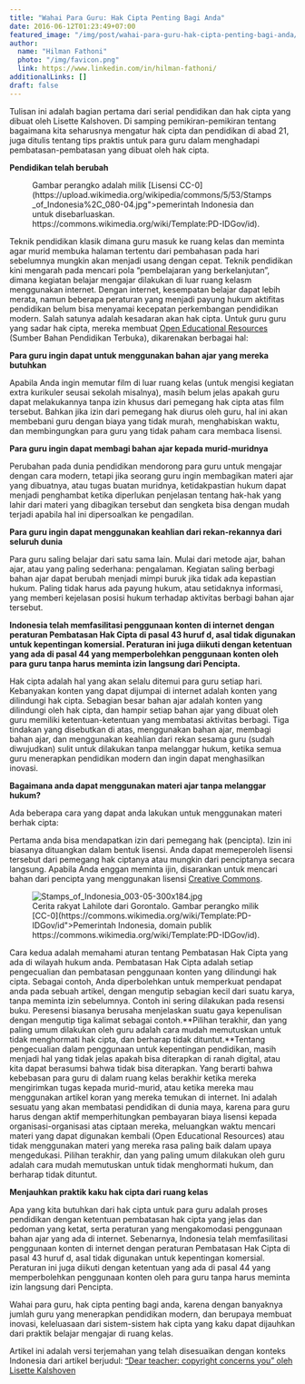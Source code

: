 ```yaml
---
title: "Wahai Para Guru: Hak Cipta Penting Bagi Anda"
date: 2016-06-12T01:23:49+07:00
featured_image: "/img/post/wahai-para-guru-hak-cipta-penting-bagi-anda/Stamps_of_Indonesia_080-04-185x300.jpg"
author:
  name: "Hilman Fathoni"
  photo: "/img/favicon.png"
  link: https://www.linkedin.com/in/hilman-fathoni/
additionalLinks: []
draft: false
---
```



Tulisan ini adalah bagian pertama dari serial pendidikan dan hak cipta yang dibuat oleh Lisette Kalshoven. Di samping pemikiran-pemikiran tentang bagaimana kita seharusnya mengatur hak cipta dan pendidikan di abad 21, juga ditulis tentang tips praktis untuk para guru dalam menghadapi pembatasan-pembatasan yang dibuat oleh hak cipta.

**Pendidikan telah berubah**

<figure class="figure w-sm-25 float-sm-end ms-sm-5 mt-3 mb-4">

  

  <figcaption class="figure-caption">Gambar perangko adalah milik [Lisensi CC-0](https://upload.wikimedia.org/wikipedia/commons/5/53/Stamps_of_Indonesia%2C_080-04.jpg">pemerintah Indonesia dan untuk disebarluaskan. https://commons.wikimedia.org/wiki/Template:PD-IDGov/id).</figcaption>

</figure>

Teknik pendidikan klasik dimana guru masuk ke ruang kelas dan meminta agar murid membuka halaman tertentu dari pembahasan pada hari sebelumnya mungkin akan menjadi usang dengan cepat. Teknik pendidikan kini mengarah pada mencari pola “pembelajaran yang berkelanjutan”, dimana kegiatan belajar mengajar dilakukan di luar ruang kelasm menggunakan internet. Dengan internet, kesempatan belajar dapat lebih merata, namun beberapa peraturan yang menjadi payung hukum aktifitas pendidikan belum bisa menyamai kecepatan perkembangan pendidikan modern.  Salah satunya adalah kesadaran akan hak cipta. Untuk guru guru yang sadar hak cipta, mereka membuat [Open Educational Resources](https://en.wikipedia.org/wiki/Open_educational_resources) (Sumber Bahan Pendidikan Terbuka), dikarenakan berbagai hal:

**Para guru ingin dapat untuk menggunakan bahan ajar yang mereka butuhkan**

Apabila Anda ingin memutar film di luar ruang kelas (untuk mengisi kegiatan extra kurikuler seusai sekolah misalnya), masih belum jelas apakah guru dapat melakukannya tanpa izin khusus dari pemegang hak cipta atas film tersebut. Bahkan jika izin dari pemegang hak diurus oleh guru, hal ini akan membebani guru dengan biaya yang tidak murah, menghabiskan waktu, dan membingungkan para guru yang tidak paham cara membaca lisensi.

**Para guru ingin dapat membagi bahan ajar kepada murid-muridnya**

Perubahan pada dunia pendidikan mendorong para guru untuk mengajar dengan cara modern, tetapi jika seorang guru ingin membagikan materi ajar yang dibuatnya, atau tugas buatan muridnya, ketidakpastian hukum dapat menjadi penghambat ketika diperlukan penjelasan tentang hak-hak yang lahir dari materi yang dibagikan tersebut dan sengketa bisa dengan mudah terjadi apabila hal ini dipersoalkan ke pengadilan.

**Para guru ingin dapat menggunakan keahlian dari rekan-rekannya dari seluruh dunia**

Para guru saling belajar dari satu sama lain. Mulai dari metode ajar, bahan ajar, atau yang paling sederhana: pengalaman. Kegiatan saling berbagi bahan ajar dapat berubah menjadi mimpi buruk jika tidak ada kepastian hukum. Paling tidak harus ada payung hukum, atau setidaknya informasi, yang memberi kejelasan posisi hukum terhadap aktivitas berbagi bahan ajar tersebut.

**Indonesia telah memfasilitasi penggunaan konten di internet dengan peraturan Pembatasan Hak Cipta di pasal 43 huruf d, asal tidak digunakan untuk kepentingan komersial. Peraturan ini juga diikuti dengan ketentuan yang ada di pasal 44 yang memperbolehkan penggunaan konten oleh para guru tanpa harus meminta izin langsung dari Pencipta.**

Hak cipta adalah hal yang akan selalu ditemui para guru setiap hari. Kebanyakan konten yang dapat dijumpai di internet adalah konten yang dilindungi hak cipta. Sebagian besar bahan ajar adalah konten yang dilindungi oleh hak cipta, dan hampir setiap bahan ajar yang dibuat oleh guru memiliki ketentuan-ketentuan yang membatasi aktivitas berbagi. Tiga tindakan yang disebutkan di atas, menggunakan bahan ajar, membagi bahan ajar, dan menggunakan keahlian dari rekan sesama guru (sudah diwujudkan) sulit untuk dilakukan tanpa melanggar hukum, ketika semua guru menerapkan pendidikan modern dan ingin dapat menghasilkan inovasi.

**Bagaimana anda dapat menggunakan materi ajar tanpa melanggar hukum?**

Ada beberapa cara yang dapat anda lakukan untuk menggunakan materi berhak cipta:

Pertama anda bisa mendapatkan izin dari pemegang hak (pencipta). Izin ini biasanya dituangkan dalam bentuk lisensi. Anda dapat memeperoleh lisensi tersebut dari pemegang hak ciptanya atau mungkin dari penciptanya secara langsung. Apabila Anda enggan meminta ijin, disarankan untuk mencari bahan dari pencipta yang menggunakan lisensi  [Creative Commons](https://creativecommons.org/).

<figure class="figure w-sm-25 float-sm-end ms-sm-5 mt-3 mb-4">

  <img src="../../uploads/Stamps_of_Indonesia_003-05-300x184.jpg" alt="Stamps_of_Indonesia_003-05-300x184.jpg" class="figure-img img-fluid">

  <figcaption class="figure-caption">Cerita rakyat Lahilote dari Gorontalo. Gambar perangko milik [CC-0](https://commons.wikimedia.org/wiki/Template:PD-IDGov/id">Pemerintah Indonesia, domain publik https://commons.wikimedia.org/wiki/Template:PD-IDGov/id).</figcaption>

</figure>

Cara kedua adalah memahami aturan tentang Pembatasan Hak Cipta yang ada di wilayah hukum anda. Pembatasan Hak Cipta adalah setiap pengecualian dan pembatasan penggunaan konten yang dilindungi hak cipta. Sebagai contoh, Anda diperbolehkan untuk memperkuat pendapat anda pada sebuah artikel, dengan mengutip sebagian kecil dari suatu karya, tanpa meminta izin sebelumnya. Contoh ini sering dilakukan pada resensi buku. Peresensi biasanya berusaha menjelaskan suatu gaya kepenulisan dengan mengutip tiga kalimat sebagai contoh.**Pilihan terakhir, dan yang paling umum dilakukan oleh guru adalah cara mudah memutuskan untuk tidak menghormati hak cipta, dan berharap tidak dituntut.**Tentang pengecualian dalam penggunaan untuk kepentingan pendidikan, masih menjadi hal yang tidak jelas apakah bisa diterapkan di ranah digital, atau kita dapat berasumsi bahwa tidak bisa diterapkan. Yang berarti bahwa kebebasan para guru di dalam ruang kelas berakhir ketika mereka mengirimkan tugas kepada murid-murid, atau ketika mereka mau menggunakan artikel koran yang mereka temukan di internet. Ini adalah sesuatu yang akan membatasi pendidikan di dunia maya, karena para guru harus dengan aktif memperhitungkan pembayaran biaya lisensi kepada organisasi-organisasi atas ciptaan  mereka, meluangkan waktu mencari materi yang dapat digunakan kembali (Open Educational Resources) atau tidak menggunakan materi yang mereka rasa paling baik dalam upaya mengedukasi. Pilihan terakhir, dan yang paling umum dilakukan oleh guru adalah cara mudah memutuskan untuk tidak menghormati hukum, dan berharap tidak dituntut.

**Menjauhkan praktik kaku hak cipta dari ruang kelas**

Apa yang kita butuhkan dari hak cipta untuk para guru adalah proses pendidikan dengan ketentuan pembatasan hak cipta yang jelas dan pedoman yang ketat, serta peraturan yang mengakomodasi penggunaan bahan ajar yang ada di internet. Sebenarnya, Indonesia telah memfasilitasi penggunaan konten di internet dengan peraturan Pembatasan Hak Cipta di pasal 43 huruf d, asal tidak digunakan untuk kepentingan komersial. Peraturan ini juga diikuti dengan ketentuan yang ada di pasal 44 yang memperbolehkan penggunaan konten oleh para guru tanpa harus meminta izin langsung dari Pencipta.

Wahai para guru, hak cipta penting bagi anda, karena dengan banyaknya jumlah guru yang menerapkan pendidikan modern, dan berupaya membuat inovasi, keleluasaan dari sistem-sistem hak cipta yang kaku dapat dijauhkan dari praktik belajar mengajar di ruang kelas.

Artikel ini adalah versi terjemahan yang telah disesuaikan dengan konteks Indonesia dari artikel berjudul: [“Dear teacher: copyright concerns you” oleh Lisette Kalshoven](https://medium.com/copyright-untangled/dear-teacher-copyright-concerns-you-829b2f33174c#.sr3viktgv)

